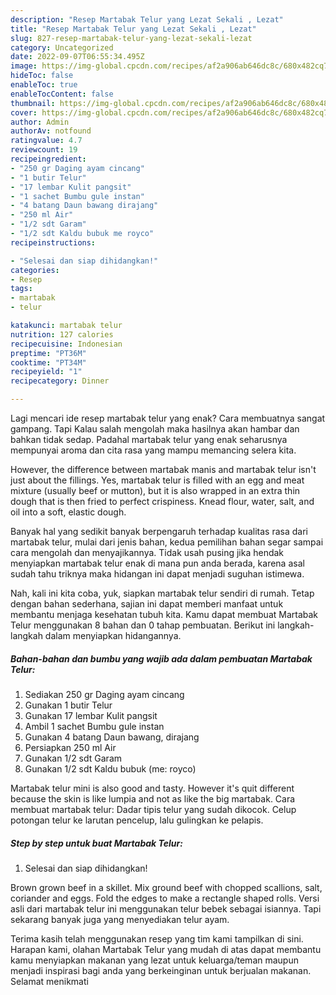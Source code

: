 ```yaml
---
description: "Resep Martabak Telur yang Lezat Sekali , Lezat"
title: "Resep Martabak Telur yang Lezat Sekali , Lezat"
slug: 827-resep-martabak-telur-yang-lezat-sekali-lezat
category: Uncategorized
date: 2022-09-07T06:55:34.495Z
image: https://img-global.cpcdn.com/recipes/af2a906ab646dc8c/680x482cq70/martabak-telur-foto-resep-utama.jpg
hideToc: false
enableToc: true
enableTocContent: false
thumbnail: https://img-global.cpcdn.com/recipes/af2a906ab646dc8c/680x482cq70/martabak-telur-foto-resep-utama.jpg
cover: https://img-global.cpcdn.com/recipes/af2a906ab646dc8c/680x482cq70/martabak-telur-foto-resep-utama.jpg
author: Admin
authorAv: notfound
ratingvalue: 4.7
reviewcount: 19
recipeingredient:
- "250 gr Daging ayam cincang"
- "1 butir Telur"
- "17 lembar Kulit pangsit"
- "1 sachet Bumbu gule instan"
- "4 batang Daun bawang dirajang"
- "250 ml Air"
- "1/2 sdt Garam"
- "1/2 sdt Kaldu bubuk me royco"
recipeinstructions:

- "Selesai dan siap dihidangkan!"
categories:
- Resep
tags:
- martabak
- telur

katakunci: martabak telur 
nutrition: 127 calories
recipecuisine: Indonesian
preptime: "PT36M"
cooktime: "PT34M"
recipeyield: "1"
recipecategory: Dinner

---
```



Lagi mencari ide resep martabak telur yang enak? Cara membuatnya sangat gampang. Tapi Kalau salah mengolah maka hasilnya akan hambar dan bahkan tidak sedap. Padahal martabak telur yang enak seharusnya mempunyai aroma dan cita rasa yang mampu memancing selera kita.


However, the difference between martabak manis and martabak telur isn&#39;t just about the fillings. Yes, martabak telur is filled with an egg and meat mixture (usually beef or mutton), but it is also wrapped in an extra thin dough that is then fried to perfect crispiness. Knead flour, water, salt, and oil into a soft, elastic dough.

Banyak hal yang sedikit banyak berpengaruh terhadap kualitas rasa dari martabak telur, mulai dari jenis bahan, kedua pemilihan bahan segar sampai cara mengolah dan menyajikannya. Tidak usah pusing jika hendak menyiapkan martabak telur enak di mana pun anda berada, karena asal sudah tahu triknya maka hidangan ini dapat menjadi suguhan istimewa.


Nah, kali ini kita coba, yuk, siapkan martabak telur sendiri di rumah. Tetap dengan bahan sederhana, sajian ini dapat memberi manfaat untuk membantu menjaga kesehatan tubuh kita. Kamu dapat membuat Martabak Telur menggunakan 8 bahan dan 0 tahap pembuatan. Berikut ini langkah-langkah dalam menyiapkan hidangannya.

<!--inarticleads1-->

##### Bahan-bahan dan bumbu yang wajib ada dalam pembuatan Martabak Telur:

1. Sediakan 250 gr Daging ayam cincang
1. Gunakan 1 butir Telur
1. Gunakan 17 lembar Kulit pangsit
1. Ambil 1 sachet Bumbu gule instan
1. Gunakan 4 batang Daun bawang, dirajang
1. Persiapkan 250 ml Air
1. Gunakan 1/2 sdt Garam
1. Gunakan 1/2 sdt Kaldu bubuk (me: royco)


Martabak telur mini is also good and tasty. However it&#39;s quit different because the skin is like lumpia and not as like the big martabak. Cara membuat martabak telur: Dadar tipis telur yang sudah dikocok. Celup potongan telur ke larutan pencelup, lalu gulingkan ke pelapis. 

<!--inarticleads2-->

##### Step by step untuk buat Martabak Telur:


1. Selesai dan siap dihidangkan!

Brown grown beef in a skillet. Mix ground beef with chopped scallions, salt, coriander and eggs. Fold the edges to make a rectangle shaped rolls. Versi asli dari martabak telur ini menggunakan telur bebek sebagai isiannya. Tapi sekarang banyak juga yang menyediakan telur ayam. 

Terima kasih telah menggunakan resep yang tim kami tampilkan di sini. Harapan kami, olahan Martabak Telur yang mudah di atas dapat membantu kamu menyiapkan makanan yang lezat untuk keluarga/teman maupun menjadi inspirasi bagi anda yang berkeinginan untuk berjualan makanan. Selamat menikmati
